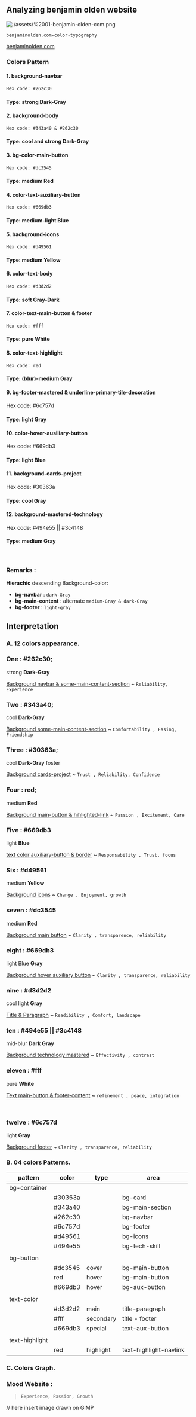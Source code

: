 ## Analyzing benjamin olden website

![./assets/%2001-benjamin-olden-com.png](./assets/%2001-benjamin-olden-com.png)

    benjaminolden.com-color-typography

[benjaminolden.com](https://benjaminolden.com/)

### Colors Pattern

#### 1. background-navbar

    Hex code: #262c30

#### Type: strong **Dark-Gray**

#### 2. background-body

    Hex code: #343a40 & #262c30

#### Type: cool and strong **Dark-Gray**

#### 3. bg-color-main-button

    Hex code: #dc3545

#### Type: medium **Red**

#### 4. color-text-auxiliary-button

    Hex code: #669db3

#### Type: medium-light **Blue**

#### 5. background-icons

    Hex code: #d49561

#### Type: medium **Yellow**

#### 6. color-text-body

    Hex code: #d3d2d2

#### Type: soft **Gray-Dark**

#### 7. color-text-main-button & footer

    Hex code: #fff

#### Type: pure **White**

#### 8. color-text-highlight

    Hex code: red

#### Type: (blur)-medium **Gray**

#### 9. bg-footer-mastered & underline-primary-tile-decoration

Hex code: #6c757d

#### Type: light **Gray**

#### 10. color-hover-ausiliary-button

Hex code: #669db3

#### Type: light **Blue**

#### 11. background-cards-project

Hex code: #30363a

#### Type: cool **Gray**

#### 12. background-mastered-technology

Hex code: #494e55 || #3c4148

#### Type: medium **Gray**

<br/>

### Remarks :

**Hierachic** descending Background-color:

- **bg-navbar** : `dark-Gray`
- **bg-main-content** : alternate `medium-Gray & dark-Gray`
- **bg-footer** : `light-gray`

## Interpretation

### A. **12** colors appearance.

### One : #262c30;

strong **Dark-Gray**

<u>Background navbar & some-main-content-section</u> ~ `Reliability, Experience`

### Two : #343a40;

cool **Dark-Gray**

<u>Background some-main-content-section</u> ~ `Comfortability , Easing, Friendship`

### Three : #30363a;

cool **Dark-Gray** foster

<u>Background cards-project</u> ~ `Trust , Reliability, Confidence`

### Four : red;

medium **Red**

<u>Background main-button & hihlighted-link</u> ~ `Passion , Excitement, Care`

### Five : #669db3

light **Blue**

<u>text color auxiliary-button & border</u> ~ `Responsability , Trust, focus`

### Six : #d49561

medium **Yellow**

<u>Background icons</u> ~ `Change , Enjoyment, growth`

### seven : #dc3545

medium **Red**

<u>Background main button</u> ~ `Clarity , transparence, reliability`

### eight : #669db3

light Blue **Gray**

<u>Background hover auxiliary button</u> ~ `Clarity , transparence, reliability`

### nine : #d3d2d2

cool light **Gray**

<u>Title & Paragraph</u> ~ `Readibility , Comfort, landscape`

### ten : #494e55 || #3c4148

mid-blur **Dark Gray**

<u>Background technology mastered</u> ~ `Effectivity , contrast`

### eleven : #fff

pure **White**

<u>Text main-button & footer-content</u> ~ `refinement , peace, integration`

<br/>

### twelve : #6c757d

light **Gray**

<u>Background footer</u> ~ `Clarity , transparence, reliability`

### B. **04** colors Patterns.

| pattern        | color   | type      | area                   |
| -------------- | ------- | --------- | ---------------------- |
| bg-container   |
|                | #30363a |           | bg-card                |
|                | #343a40 |           | bg-main-section        |
|                | #262c30 |           | bg-navbar              |
|                | #6c757d |           | bg-footer              |
|                | #d49561 |           | bg-icons               |
|                | #494e55 |           | bg-tech-skill          |
|                |
| bg-button      |
|                | #dc3545 | cover     | bg-main-button         |
|                | red     | hover     | bg-main-button         |
|                | #669db3 | hover     | bg-aux-button          |
|                |
| text-color     |
|                | #d3d2d2 | main      | title-paragraph        |
|                | #fff    | secondary | title - footer         |
|                | #669db3 | special   | text-aux-button        |
|                |
| text-highlight |
|                | red     | highlight | text-highlight-navlink |

### C. Colors Graph.

### Mood Website :

> `Experience, Passion, Growth`

// here insert image drawn on GIMP
